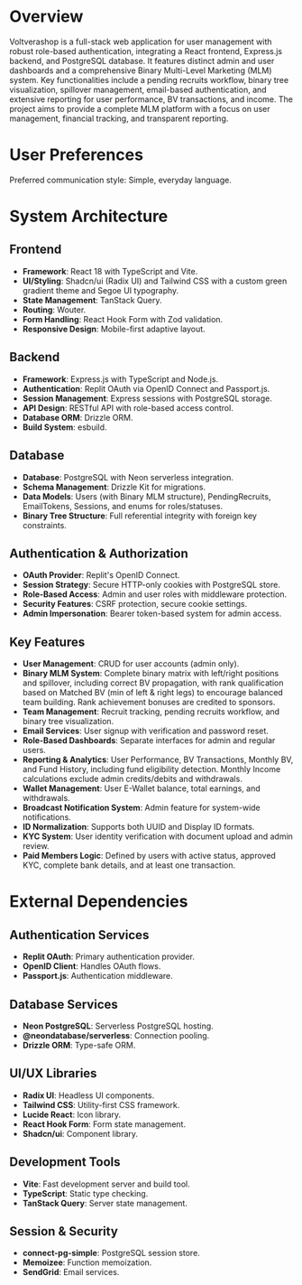 # Overview

Voltverashop is a full-stack web application for user management with robust role-based authentication, integrating a React frontend, Express.js backend, and PostgreSQL database. It features distinct admin and user dashboards and a comprehensive Binary Multi-Level Marketing (MLM) system. Key functionalities include a pending recruits workflow, binary tree visualization, spillover management, email-based authentication, and extensive reporting for user performance, BV transactions, and income. The project aims to provide a complete MLM platform with a focus on user management, financial tracking, and transparent reporting.

# User Preferences

Preferred communication style: Simple, everyday language.

# System Architecture

## Frontend
- **Framework**: React 18 with TypeScript and Vite.
- **UI/Styling**: Shadcn/ui (Radix UI) and Tailwind CSS with a custom green gradient theme and Segoe UI typography.
- **State Management**: TanStack Query.
- **Routing**: Wouter.
- **Form Handling**: React Hook Form with Zod validation.
- **Responsive Design**: Mobile-first adaptive layout.

## Backend
- **Framework**: Express.js with TypeScript and Node.js.
- **Authentication**: Replit OAuth via OpenID Connect and Passport.js.
- **Session Management**: Express sessions with PostgreSQL storage.
- **API Design**: RESTful API with role-based access control.
- **Database ORM**: Drizzle ORM.
- **Build System**: esbuild.

## Database
- **Database**: PostgreSQL with Neon serverless integration.
- **Schema Management**: Drizzle Kit for migrations.
- **Data Models**: Users (with Binary MLM structure), PendingRecruits, EmailTokens, Sessions, and enums for roles/statuses.
- **Binary Tree Structure**: Full referential integrity with foreign key constraints.

## Authentication & Authorization
- **OAuth Provider**: Replit's OpenID Connect.
- **Session Strategy**: Secure HTTP-only cookies with PostgreSQL store.
- **Role-Based Access**: Admin and user roles with middleware protection.
- **Security Features**: CSRF protection, secure cookie settings.
- **Admin Impersonation**: Bearer token-based system for admin access.

## Key Features
- **User Management**: CRUD for user accounts (admin only).
- **Binary MLM System**: Complete binary matrix with left/right positions and spillover, including correct BV propagation, with rank qualification based on Matched BV (min of left & right legs) to encourage balanced team building. Rank achievement bonuses are credited to sponsors.
- **Team Management**: Recruit tracking, pending recruits workflow, and binary tree visualization.
- **Email Services**: User signup with verification and password reset.
- **Role-Based Dashboards**: Separate interfaces for admin and regular users.
- **Reporting & Analytics**: User Performance, BV Transactions, Monthly BV, and Fund History, including fund eligibility detection. Monthly Income calculations exclude admin credits/debits and withdrawals.
- **Wallet Management**: User E-Wallet balance, total earnings, and withdrawals.
- **Broadcast Notification System**: Admin feature for system-wide notifications.
- **ID Normalization**: Supports both UUID and Display ID formats.
- **KYC System**: User identity verification with document upload and admin review.
- **Paid Members Logic**: Defined by users with active status, approved KYC, complete bank details, and at least one transaction.

# External Dependencies

## Authentication Services
- **Replit OAuth**: Primary authentication provider.
- **OpenID Client**: Handles OAuth flows.
- **Passport.js**: Authentication middleware.

## Database Services
- **Neon PostgreSQL**: Serverless PostgreSQL hosting.
- **@neondatabase/serverless**: Connection pooling.
- **Drizzle ORM**: Type-safe ORM.

## UI/UX Libraries
- **Radix UI**: Headless UI components.
- **Tailwind CSS**: Utility-first CSS framework.
- **Lucide React**: Icon library.
- **React Hook Form**: Form state management.
- **Shadcn/ui**: Component library.

## Development Tools
- **Vite**: Fast development server and build tool.
- **TypeScript**: Static type checking.
- **TanStack Query**: Server state management.

## Session & Security
- **connect-pg-simple**: PostgreSQL session store.
- **Memoizee**: Function memoization.
- **SendGrid**: Email services.